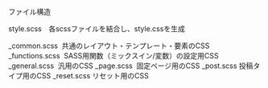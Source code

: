 ファイル構造

style.scss　各scssファイルを結合し、style.cssを生成

_common.scss  共通のレイアウト・テンプレート・要素のCSS
_functions.scss  SASS用関数（ミックスイン/変数）の設定用CSS
_general.scss  汎用のCSS
_page.scss  固定ページ用のCSS
_post.scss  投稿タイプ用のCSS
_reset.scss リセット用のCSS
